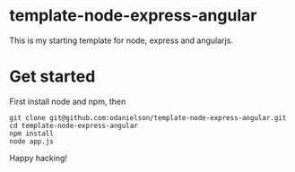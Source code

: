 # template-node-express-angular

This is my starting template for node, express and angularjs.

# Get started

First install node and npm, then

    git clone git@github.com:odanielson/template-node-express-angular.git
    cd template-node-express-angular
    npm install
    node app.js

Happy hacking!
